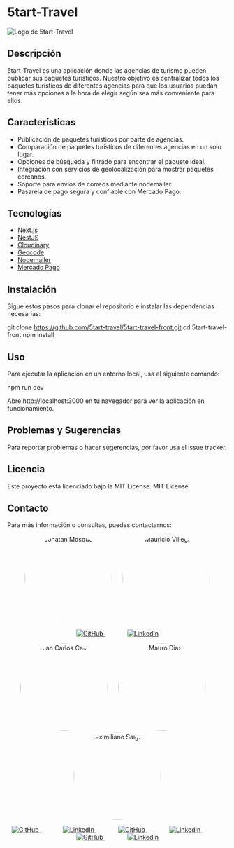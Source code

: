 # 5tart-Travel

![Logo de 5tart-Travel](ruta/a/tu/logo.png)

## Descripción

5tart-Travel es una aplicación donde las agencias de turismo pueden publicar sus paquetes turísticos. Nuestro objetivo es centralizar todos los paquetes turísticos de diferentes agencias para que los usuarios puedan tener más opciones a la hora de elegir según sea más conveniente para ellos.

## Características

- Publicación de paquetes turísticos por parte de agencias.
- Comparación de paquetes turísticos de diferentes agencias en un solo lugar.
- Opciones de búsqueda y filtrado para encontrar el paquete ideal.
- Integración con servicios de geolocalización para mostrar paquetes cercanos.
- Soporte para envíos de correos mediante nodemailer.
- Pasarela de pago segura y confiable con Mercado Pago.

## Tecnologías

- [Next.js](https://nextjs.org/)
- [NestJS](https://nestjs.com/)
- [Cloudinary](https://cloudinary.com/)
- [Geocode](https://geocode.xyz/)
- [Nodemailer](https://nodemailer.com/about/)
- [Mercado Pago](https://www.mercadopago.com/)

## Instalación

Sigue estos pasos para clonar el repositorio e instalar las dependencias necesarias:

git clone https://github.com/5tart-travel/5tart-travel-front.git
cd 5tart-travel-front
npm install

## Uso

Para ejecutar la aplicación en un entorno local, usa el siguiente comando:

npm run dev

Abre http://localhost:3000 en tu navegador para ver la aplicación en funcionamiento.

## Problemas y Sugerencias

Para reportar problemas o hacer sugerencias, por favor usa el issue tracker.

## Licencia
Este proyecto está licenciado bajo la MIT License.
MIT License

## Contacto
Para más información o consultas, puedes contactarnos:


<p align="center">
  <img src="https://res.cloudinary.com/dia2gautk/image/upload/v1719940434/cmoccvvllrsaay1kzsmw.jpg" alt="Jonatan Mosqueda" width="200" style="border-radius: 50%; margin-right: 20px;">
  <img src="https://res.cloudinary.com/dia2gautk/image/upload/v1719940484/abc8xlg70lzveiol8cns.jpg" alt="Mauricio Villegas" width="200" style="border-radius: 50%;">
</p>

<p align="center">
  <a href="https://github.com/Jongabee">
    <img src="https://img.shields.io/badge/GitHub-Profile-blue?style=flat-square&logo=github" alt="GitHub">
  </a>
  &nbsp;&nbsp;&nbsp;&nbsp;&nbsp;&nbsp;&nbsp;&nbsp;&nbsp;&nbsp;&nbsp;&nbsp;
  <a href="https://www.linkedin.com/in/jongabee/">
    <img src="https://img.shields.io/badge/LinkedIn-Profile-blue?style=flat-square&logo=linkedin" alt="LinkedIn">
  </a>
</p>

<p align="center">
  <img src="https://res.cloudinary.com/dia2gautk/image/upload/v1719940455/d66xfi743hlgp330kmxu.jpg" alt="Juan Carlos Castillo" width="200" style="border-radius: 50%; margin-right: 20px;">
  <img src="https://res.cloudinary.com/dia2gautk/image/upload/v1719940507/x9my38fgodbpgg6xljrx.jpg" alt="Mauro Diaz" width="200" style="border-radius: 50%; margin-right: 20px;">
  <img src="https://res.cloudinary.com/dia2gautk/image/upload/v1719940533/k9cgjeu2ncesi6j7agji.jpg" alt="Maximiliano Salguero" width="200" style="border-radius: 50%;">
</p>

<p align="center">
  <a href="https://github.com/juank132">
    <img src="https://img.shields.io/badge/GitHub-Profile-blue?style=flat-square&logo=github" alt="GitHub">
  </a>
  &nbsp;&nbsp;&nbsp;&nbsp;&nbsp;&nbsp;&nbsp;&nbsp;&nbsp;&nbsp;&nbsp;&nbsp;
  <a href="https://www.linkedin.com/in/username_linkedin">
    <img src="https://img.shields.io/badge/LinkedIn-Profile-blue?style=flat-square&logo=linkedin" alt="LinkedIn">
  </a>
  &nbsp;&nbsp;&nbsp;&nbsp;&nbsp;&nbsp;&nbsp;&nbsp;&nbsp;&nbsp;&nbsp;&nbsp;
  <a href="https://github.com/mauro8778">
    <img src="https://img.shields.io/badge/GitHub-Profile-blue?style=flat-square&logo=github" alt="GitHub">
  </a>
  &nbsp;&nbsp;&nbsp;&nbsp;&nbsp;&nbsp;&nbsp;&nbsp;&nbsp;&nbsp;&nbsp;&nbsp;
  <a href="https://www.linkedin.com/in/username_linkedin">
    <img src="https://img.shields.io/badge/LinkedIn-Profile-blue?style=flat-square&logo=linkedin" alt="LinkedIn">
  </a>
  &nbsp;&nbsp;&nbsp;&nbsp;&nbsp;&nbsp;&nbsp;&nbsp;&nbsp;&nbsp;&nbsp;&nbsp;
  <a href="https://github.com/MaxiSalguero">
    <img src="https://img.shields.io/badge/GitHub-Profile-blue?style=flat-square&logo=github" alt="GitHub">
  </a>
  &nbsp;&nbsp;&nbsp;&nbsp;&nbsp;&nbsp;&nbsp;&nbsp;&nbsp;&nbsp;&nbsp;&nbsp;
  <a href="https://www.linkedin.com/in/username_linkedin">
    <img src="https://img.shields.io/badge/LinkedIn-Profile-blue?style=flat-square&logo=linkedin" alt="LinkedIn">
  </a>
</p>

